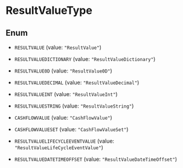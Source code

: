 

# ResultValueType

## Enum


* `RESULTVALUE` (value: `"ResultValue"`)

* `RESULTVALUEDICTIONARY` (value: `"ResultValueDictionary"`)

* `RESULTVALUE0D` (value: `"ResultValue0D"`)

* `RESULTVALUEDECIMAL` (value: `"ResultValueDecimal"`)

* `RESULTVALUEINT` (value: `"ResultValueInt"`)

* `RESULTVALUESTRING` (value: `"ResultValueString"`)

* `CASHFLOWVALUE` (value: `"CashFlowValue"`)

* `CASHFLOWVALUESET` (value: `"CashFlowValueSet"`)

* `RESULTVALUELIFECYCLEEVENTVALUE` (value: `"ResultValueLifeCycleEventValue"`)

* `RESULTVALUEDATETIMEOFFSET` (value: `"ResultValueDateTimeOffset"`)



